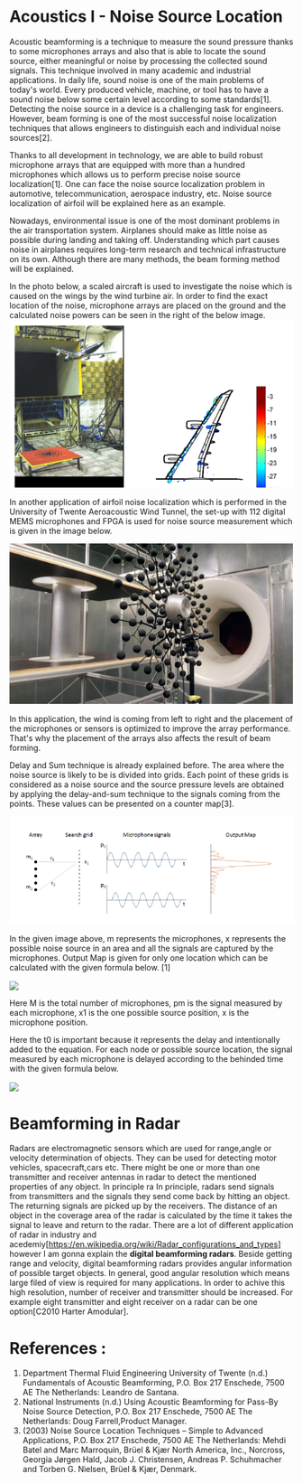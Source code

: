 # Acoustics I - Noise Source Location
Acoustic beamforming is a technique to measure the sound pressure thanks to some microphones arrays and also that is able to locate the sound source, either meaningful or noise by processing the collected sound signals. This technique involved in many academic and industrial applications. In daily life, sound noise is one of the main problems of today's world. Every produced vehicle, machine, or tool has to have a sound noise below some certain level according to some standards[1]. Detecting the noise source in a device is a challenging task for engineers. However, beam forming is one of the most successful noise localization techniques that allows engineers to distinguish each and individual noise sources[2].


Thanks to all development in technology, we are able to build robust microphone arrays that are equipped with more than a hundred microphones which allows us to perform precise noise source localization[1]. One can face the noise source localization problem in automotive, telecommunication, aerospace industry, etc. Noise source localization of airfoil will be explained here as an example.  

Nowadays, environmental issue is one of the most dominant problems in the air transportation system. Airplanes should make as little noise as possible during landing and taking off. Understanding which part causes noise in airplanes requires long-term research and technical infrastructure on its own. Although there are many methods, the beam forming method will be explained.

In the photo below, a scaled aircraft is used to investigate the noise which is caused on the wings by the wind turbine air. In order to find the exact location of the noise, microphone arrays are placed on the ground and the calculated noise powers can be seen in the right of the below image.   
![airfoil](airfoil.PNG)

In another application of airfoil noise localization which is performed in the University of Twente Aeroacoustic Wind Tunnel, the set-up with 112 digital MEMS microphones and FPGA is used for noise source measurement which is given in the image below.

![airfoil](mic.PNG)

In this application, the wind is coming from left to right and the placement of the microphones or sensors is optimized to improve the array performance. That's why the placement of the arrays also affects the result of beam forming. 


Delay and Sum technique is already explained before. The area where the noise source is likely to be is divided into grids. Each point of these grids is considered as a noise source and the source pressure levels ​​are obtained by applying the delay-and-sum technique to the signals coming from the points. These values can be presented on a counter map[3].


![airfoil](beamforming.PNG)

In the given image above, m represents the microphones, x represents the possible noise source in an area and all the signals are captured by the microphones. Output Map is given for only one location which can be calculated with the given formula below. [1] 


<img align="center" src="http://www.sciweavers.org/upload/Tex2Img_1620886835/render.png">


Here M is the total number of microphones, pm is the signal measured by each microphone, x1 is the one possible source position, x is the microphone position. 

Here the t0 is important because it represents the delay and intentionally added to the equation. For each node or possible source location, the signal measured by each microphone is delayed according to the behinded time with the given formula below.


<img align="center" src="http://www.sciweavers.org/upload/Tex2Img_1620887945/render.png">


# Beamforming in Radar
Radars are electromagnetic sensors which are used for range,angle or velocity determination of objects. They can be used for detecting motor vehicles, spacecraft,cars etc. There might be one or more than one transmitter and receiver antennas in radar to detect the mentioned properties of any object. In principle ra
In principle, radars send signals from transmitters and the signals they send come back by hitting an object. The returning signals are picked up by the receivers.
The distance of an object in the coverage area of ​​the radar is calculated by the time it takes the signal to leave and return to the radar. There are a lot of different application of radar in industry and acedemiy[https://en.wikipedia.org/wiki/Radar_configurations_and_types] however I am gonna explain the **digital beamforming radars**. Beside getting range and velocity, digital beamforming radars provides angular information of possible target objects. In general, good angular resolution which means large filed of view is required for many applications. In order to achive this high resolution, number of receiver and transmitter should be increased. For example eight transmitter and eight receiver on a radar can be one option[C2010 Harter Amodular].


# References : 

1. Department Thermal Fluid Engineering University of Twente (n.d.) Fundamentals of Acoustic Beamforming, P.O. Box 217 Enschede, 7500 AE The Netherlands: Leandro de Santana.
2. National Instruments (n.d.) Using Acoustic Beamforming for Pass-By Noise Source Detection, P.O. Box 217 Enschede, 7500 AE The Netherlands: Doug Farrell,Product Manager.
3. (2003) Noise Source Location Techniques – Simple to Advanced Applications, P.O. Box 217 Enschede, 7500 AE The Netherlands: Mehdi Batel and Marc Marroquin, Brüel & Kjær North America, Inc., Norcross, Georgia Jørgen Hald, Jacob J. Christensen, Andreas P. Schuhmacher and Torben G. Nielsen, Brüel & Kjær, Denmark.